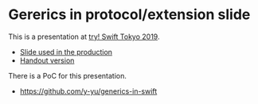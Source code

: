 Gererics in protocol/extension slide
============================

This is a presentation at [try! Swift Tokyo 2019](https://www.tryswift.co/events/2019/tokyo/en/#).

- [Slide used in the production](https://y-yu.github.io/try-swift-slide/tryswift.pdf)
- [Handout version](https://y-yu.github.io/try-swift-slide/tryswift_without_animation.pdf)

There is a PoC for this presentation.

- https://github.com/y-yu/generics-in-swift
